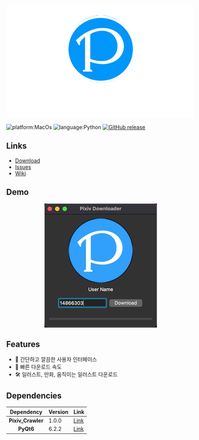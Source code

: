 <p align="center">
  <img src="imgs/PixivDownloader.png">
  <br>
</p>


![platform:MacOs](https://img.shields.io/badge/Platform-MacOS-silver)
![language:Python](https://img.shields.io/badge/Language-Python-blue)
[![GitHub release](https://img.shields.io/github/release/c13h12n4o2/Pixiv_Downloader.svg?logo=github)](https://github.com/c13h12n4o2/Pixiv_Downloader/releases/latest)

## Links
- [Download](https://github.com/c13h12n4o2/Pixiv_Downloader/releases/latest)
- [Issues](https://github.com/c13h12n4o2/Pixiv_Downloader/issues)
- [Wiki](https://github.com/c13h12n4o2/Pixiv_Downloader/wiki)

## Demo
<p align="center">
  <img src="imgs/how_to_download.gif">
  <br>
</p>

## Features
- 🍰 간단하고 깔끔한 사용자 인터페이스
- 🚀 빠른 다운로드 속도
- 🛠 일러스트, 만화, 움직이는 일러스트 다운로드

## Dependencies
| Dependency | Version | Link |
| :--: | -- | -- |
| **Pixiv_Crawler** | 1.0.0 | [Link](https://github.com/C13H12N4O2/Pixiv_Crawler) |
| **PyQt6** | 6.2.2 | [Link](https://pypi.org/project/PyQt6/) |
